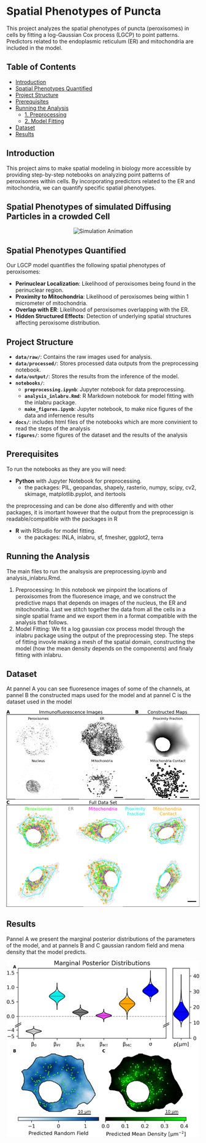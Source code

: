 # Spatial Phenotypes of Puncta

This project analyzes the spatial phenotypes of puncta (peroxisomes) in cells by fitting a log-Gaussian Cox process (LGCP) to point patterns. Predictors related to the endoplasmic reticulum (ER) and mitochondria are included in the model.

## Table of Contents
- [Introduction](#introduction)
- [Spatial Phenotypes Quantified](#spatial-phenotypes-quantified)
- [Project Structure](#project-structure)
- [Prerequisites](#prerequisites)
- [Running the Analysis](#running-the-analysis)
  - [1. Preprocessing](#1-preprocessing)
  - [2. Model Fitting](#2-model-fitting)
- [Dataset](#dataset)
- [Results](#results)

## Introduction

This project aims to make spatial modeling in biology more accessible by providing step-by-step notebooks on analyzing point patterns of peroxisomes within cells. By incorporating predictors related to the ER and mitochondria, we can quantify specific spatial phenotypes.

## Spatial Phenotypes of simulated Diffusing Particles in a crowded Cell 

<p align="center">
  <img src="figures/simulated_data_animation.gif" alt="Simulation Animation" width="33%"/>
</p>


## Spatial Phenotypes Quantified

Our LGCP model quantifies the following spatial phenotypes of peroxisomes:

- **Perinuclear Localization**: Likelihood of peroxisomes being found in the perinuclear region.
- **Proximity to Mitochondria**: Likelihood of peroxisomes being within 1 micrometer of mitochondria.
- **Overlap with ER**: Likelihood of peroxisomes overlapping with the ER.
- **Hidden Structured Effects**: Detection of underlying spatial structures affecting peroxisome distribution.

## Project Structure

- **`data/raw/`**: Contains the raw images used for analysis.
- **`data/processed/`**: Stores processed data outputs from the preprocessing notebook.
- **`data/output/`**: Stores the results from the inference of the model.
- **`notebooks/`**:
  - **`preprocessing.ipynb`**: Jupyter notebook for data preprocessing.
  - **`analysis_inlabru.Rmd`**: R Markdown notebook for model fitting with the inlabru package.
  - **`make_figures.ipynb`**: Jupyter notebook, to make nice figures of the data and infernence results
- **`docs/`**: includes html files of the notebooks which are more convinient to read the steps of the analysis
- **`figures/`**: some figures of the dataset and the results of the analysis

## Prerequisites

To run the notebooks as they are you will need:

- **Python** with Jupyter Notebook for preprocessing.
  - the packages: PIL, geopandas, shapely, rasterio, numpy, scipy, cv2, skimage, matplotlib.pyplot, and itertools

the preprocessing and can be done also differently and with other packages, it is imortant however that the output from the preprocessign is readable/compatible with the packages in R

- **R** with RStudio for model fitting.
  - the packages: INLA, inlabru, sf, fmesher, ggplot2, terra

## Running the Analysis

The main files to run the analsysis are preprocessing.ipynb and analysis_inlabru.Rmd. 

  1. Preprocessing:
    In this notebook we pinpoint the locations of peroxisomes from the fluoresence image, and we construct the predictive maps that depends on images of the nucleus, the ER and mitochondria. Last we stitch together the data from all the cells in a single spatial frame and we export them in a format compatible with the analysis that follows.
  2. Model Fitting:
    We fit a log gaussian cox process model through the inlabru package using the output of the preprocessing step. The steps of fitting invovle making a mesh of the spatial domain, constructing the model (how the mean density depends on the components) and finaly fitting with inlabru.

## Dataset

At pannel A you can see fluoresence images of some of the channels, at pannel B the constructed maps used for the model and at pannel C is the dataset used in the model

![Data](figures/data.png)

## Results

Pannel A we present the marginal posterior distributions of the parameters of the model, and at pannels B and C gaussian random field and mena density that the model predicts.

![Results](figures/results.png)